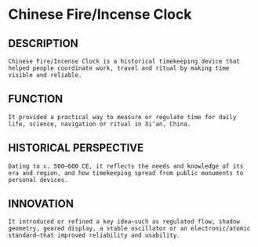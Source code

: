 # Chinese Fire/Incense Clock

## DESCRIPTION
    Chinese Fire/Incense Clock is a historical timekeeping device that helped people coordinate work, travel and ritual by making time visible and reliable.

## FUNCTION
    It provided a practical way to measure or regulate time for daily life, science, navigation or ritual in Xi’an, China.

## HISTORICAL PERSPECTIVE
    Dating to c. 500–600 CE, it reflects the needs and knowledge of its era and region, and how timekeeping spread from public monuments to personal devices.

 ## INNOVATION
    It introduced or refined a key idea—such as regulated flow, shadow geometry, geared display, a stable oscillator or an electronic/atomic standard—that improved reliability and usability.
